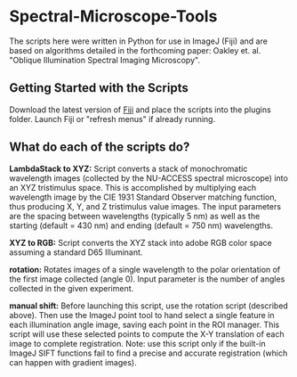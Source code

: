 # Spectral-Microscope-Tools

The scripts here were written in Python for use in ImageJ (Fiji) and are based on algorithms detailed in the forthcoming paper:
Oakley et. al. "Oblique Illumination Spectral Imaging Microscopy".

## Getting Started with the Scripts

Download the latest version of [Fiji](https://fiji.sc) and place the scripts into the plugins folder. Launch Fiji or "refresh menus" if already running.

## What do each of the scripts do?

**LambdaStack to XYZ:** Script converts a stack of monochromatic wavelength images (collected by the NU-ACCESS spectral microscope) into an XYZ tristimulus space. This is accomplished by multiplying each wavelength image by the CIE 1931 Standard Observer matching function, thus producing X, Y, and Z tristimulus value images. The input parameters are the spacing between wavelengths (typically 5 nm) as well as the starting (default = 430 nm) and ending (default = 750 nm) wavelengths.

**XYZ to RGB:** Script converts the XYZ stack into adobe RGB color space assuming a standard D65 Illuminant.

**rotation:** Rotates images of a single wavelength to the polar orientation of the first image collected (angle 0). Input parameter is the number of angles collected in the given experiment.

**manual shift:** Before launching this script, use the rotation script (described above). Then use the ImageJ point tool to hand select a single feature in each illumination angle image, saving each point in the ROI manager. This script will use these selected points to compute the X-Y translation of each image to complete registration. Note: use this script only if the built-in ImageJ SIFT functions fail to find a precise and accurate registration (which can happen with gradient images).
